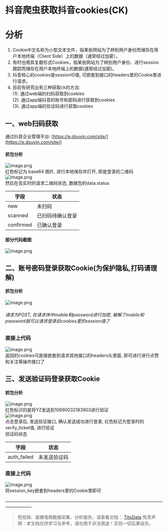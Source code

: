 # 抖音爬虫获取抖音cookies(CK)

<a name="ZQkAk"></a>
# 分析
1. Cookie中文名称为小型文本文件，指某些网站为了辨别用户身份而储存在用户本地终端（Client Side）上的数据（通常经过加密）。<br />
1. 有时也用其复数形式Cookies，指某些网站为了辨别用户身份、进行session跟踪而储存在用户本地终端上的数据(通常经过加密)。<br />
1. 抖音核心的cookies是sessionID值, 可嵌套到接口的headers里的Cookie里进行请求。<br />
1. 目前有研究出有三种获取ck的方法:<br />(1). 通过web端的扫码获取到cookies<br />(2). 通过app端抖音的账号和密码进行获取到cookies<br />(3). 通过app端的验证码进行获取cookies<br />
<a name="Z0dom"></a>
## 一、web扫码获取
通过抖音企业管理平台: [https://e.douyin.com/site/](https://e.douyin.com/site/)
<a name="c4UQD"></a>
#### 抓包分析
![image.png](https://cdn.nlark.com/yuque/0/2020/png/97322/1607044985708-b1587872-7313-4860-af93-ad0a914ad038.png#align=left&display=inline&height=213&margin=%5Bobject%20Object%5D&name=image.png&originHeight=426&originWidth=2308&size=238173&status=done&style=none&width=1154)<br />红色标记为 base64 图片, 进行本地保存并打开, 即是登录的二维码<br />![image.png](https://cdn.nlark.com/yuque/0/2020/png/97322/1607045001057-6edfc953-8604-47c5-a367-9d3c214ac5c1.png#align=left&display=inline&height=397&margin=%5Bobject%20Object%5D&name=image.png&originHeight=794&originWidth=2258&size=374299&status=done&style=none&width=1129)<br />然后在去实时的请求二维码状态, 数据包的data.status

| 字段 | 状态 |
| --- | --- |
| new | 未扫码 |
| scanned | 已扫码待确认登录 |
| confirmed | 已确认登录 |

<a name="C7zNB"></a>
#### 部分代码截图
![image.png](https://cdn.nlark.com/yuque/0/2020/png/97322/1607045022264-403f62fb-2ade-446a-841b-e39044d20106.png#align=left&display=inline&height=555&margin=%5Bobject%20Object%5D&name=image.png&originHeight=1110&originWidth=1514&size=183692&status=done&style=none&width=757)
<a name="AIlVp"></a>
## 二、账号密码登录获取Cookie(为保护隐私,打码请理解)
<a name="tWp0B"></a>
#### 抓包分析
![image.png](https://cdn.nlark.com/yuque/0/2020/png/97322/1607045037376-24ee0d45-08e4-41a5-b670-0c2739fdd29e.png#align=left&display=inline&height=748&margin=%5Bobject%20Object%5D&name=image.png&originHeight=1496&originWidth=1906&size=351523&status=done&style=none&width=953)
<a name="FBgUd"></a>
###### 请求为POST, 在请求体中mobile和password进行加密, 破解了mobile和password就可以请求登录后cookies里的session值了
<a name="ARVwR"></a>
### 直接上代码
![image.png](https://cdn.nlark.com/yuque/0/2020/png/97322/1607045067564-0b01ec76-352e-49fe-9d51-6f161aca5c27.png#align=left&display=inline&height=420&margin=%5Bobject%20Object%5D&name=image.png&originHeight=840&originWidth=2808&size=459684&status=done&style=none&width=1404)<br />返回的cookies可直接嵌套到请求其他接口的headers头里面, 即可进行进行点赞和关注等操作接口了
<a name="NQffJ"></a>
## 三、发送验证码登录获取Cookie
<a name="YrHd9"></a>
#### 抓包分析
![image.png](https://cdn.nlark.com/yuque/0/2020/png/97322/1607045092609-59fda56a-f010-424d-998a-f0320a3bdce7.png#align=left&display=inline&height=602&margin=%5Bobject%20Object%5D&name=image.png&originHeight=1204&originWidth=2848&size=541157&status=done&style=none&width=1424)<br />红色标识的是将YZ发送到10690032183903进行验证<br />![image.png](https://cdn.nlark.com/yuque/0/2020/png/97322/1607045112035-427675e9-3cba-4375-b427-bb9be2d27723.png#align=left&display=inline&height=621&margin=%5Bobject%20Object%5D&name=image.png&originHeight=1242&originWidth=2828&size=580731&status=done&style=none&width=1414)<br />点击登录后, 发送验证接口, 确认发送成功进行登录, 红色标记为登录时的verify_ticket值, 进行验证<br />验证码状态

| 字段 | 状态 |
| --- | --- |
| auth_failed | 未发送验证码 |

<a name="xVVyf"></a>
### 直接上代码
![image.png](https://cdn.nlark.com/yuque/0/2020/png/97322/1607045128503-3b6e39b9-a3bd-48bd-b108-ca0b78cf8b3b.png#align=left&display=inline&height=444&margin=%5Bobject%20Object%5D&name=image.png&originHeight=888&originWidth=1896&size=293005&status=done&style=none&width=948)<br />将session_key嵌套到headers里的Cookie里即可<br />
<br />——————————————————————————————————————————

>
> 短视频、直播电商数据采集、分析服务，请查看文档： [TitoData](https://www.titodata.com?from=douyinarticle)
> 免责声明：本文档仅供学习与参考，请勿用于非法用途！否则一切后果自负。
> 
